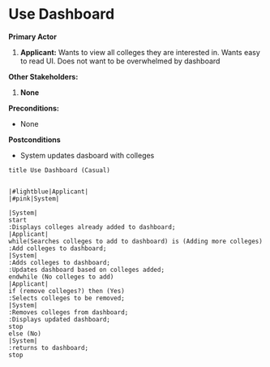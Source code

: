 # Use Dashboard
**Primary Actor**
1. **Applicant:** Wants to view all colleges they are interested in. Wants easy to read UI. Does not want to be overwhelmed by dashboard 

**Other Stakeholders:**
1. **None** 

**Preconditions:**
* None

**Postconditions**
* System updates dasboard with colleges 


```plantuml
title Use Dashboard (Casual)


|#lightblue|Applicant|
|#pink|System|

|System|
start
:Displays colleges already added to dashboard;
|Applicant|
while(Searches colleges to add to dashboard) is (Adding more colleges)
:Add colleges to dashboard;
|System|
:Adds colleges to dashboard;
:Updates dashboard based on colleges added;
endwhile (No colleges to add)
|Applicant|
if (remove colleges?) then (Yes)
:Selects colleges to be removed;
|System|
:Removes colleges from dashboard;
:Displays updated dashboard;
stop
else (No)
|System|
:returns to dashboard;
stop



```